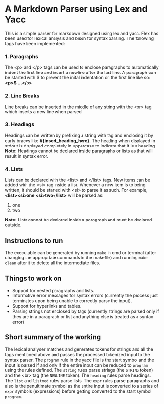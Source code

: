 # A Markdown Parser using Lex and Yacc

This is a simple parser for markdown designed using lex and yacc. Flex has been used for lexical analysis and bison for syntax parsing. The following tags have been implemented:
### 1. Paragraphs
The  &lt;p> and &lt;/p> tags can be used to enclose paragraphs to automatically indent the first line and insert a newline after the last line. A paragraph can be started with $ to prevent the inital indentation on the first line like so: <b>&lt;p>$ ...&lt;/p></b>
### 2. Line Breaks
Line breaks can be inserted in the middle of any string with the &lt;br> tag which inserts a new line when parsed.
### 3. Headings
Headings can be written by prefixing a string with tag and enclosing it by curly braces like <b>#{insert_heading_here}</b>. The heading when displayed in stdout is displayed completely in uppercase to indicate that it is a heading. <br>
<b>Note:</b> Headings cannot be declared inside paragraphs or lists as that will result in syntax error.
### 4. Lists
Lists can be declared with the &lt;list> and &lt;/list> tags. New items can be added with the &lt;si> tag inside a list. Whenever a new item is to being written, it should be started with &lt;si> to parse it as such. For example, <br>
<b>&lt;list>&lt;si>one &lt;si>two&lt;/list></b> will be parsed as: <br>
1. one
2. two<br>

<b>Note:</b> Lists cannot be declared inside a paragraph and must be declared outside.

## Instructions to run
 
The executable can be generated by running <code>make</code> in cmd or terminal (after changing the appropriate commands in the makefile) and running <code>make clean</code> after it to delete all the intermediate files.

## Things to work on
- Support for nested paragraphs and lists.
- Informative error messages for syntax errors (currently the process just terminates upon being unable to correctly parse the input).
- Support for hyperlinks and tables.
- Parsing strings not enclosed by tags (currently strings are parsed only if they are in a paragraph or list and anything else is treated as a syntax error)

## Short summary of the working

The lexical analyser matches and generates tokens for strings and all the tags mentioned above and passes the processed tokenized input to the syntax parser. The <code>program</code> rule in the yacc file is the start symbol and the input is parsed if and only if the entire input can be reduced to <code>program</code> using the rules defined. The <code>string</code> rules parse strings (the <code>STRING</code> token) and the &lt;br> tag (the <code>NEWLINE</code> token). The <code>heading</code> rules parse headings. The <code>list</code> and <code>listmed</code> rules parse lists. The <code>expr</code> rules parse paragraphs and also is the penultimate symbol as the entire input is converted to a series of <code>expr</code> symbols (expressions) before getting converted to the start symbol <code>program</code>.
